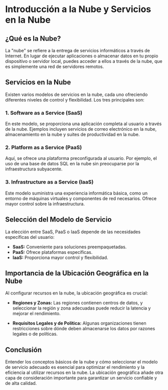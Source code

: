 # Introducción a la Nube y Servicios en la Nube

## ¿Qué es la Nube?

La "nube" se refiere a la entrega de servicios informáticos a través de Internet. En lugar de ejecutar aplicaciones o almacenar datos en tu propio dispositivo o servidor local, puedes acceder a ellos a través de la nube, que es simplemente una red de servidores remotos.

## Servicios en la Nube

Existen varios modelos de servicios en la nube, cada uno ofreciendo diferentes niveles de control y flexibilidad. Los tres principales son:

### 1. Software as a Service (SaaS)

En este modelo, se proporciona una aplicación completa al usuario a través de la nube. Ejemplos incluyen servicios de correo electrónico en la nube, almacenamiento en la nube y suites de productividad en la nube.

### 2. Platform as a Service (PaaS)

Aquí, se ofrece una plataforma preconfigurada al usuario. Por ejemplo, el uso de una base de datos SQL en la nube sin preocuparse por la infraestructura subyacente.

### 3. Infrastructure as a Service (IaaS)

Este modelo suministra una experiencia informática básica, como un entorno de máquinas virtuales y componentes de red necesarios. Ofrece mayor control sobre la infraestructura.

## Selección del Modelo de Servicio

La elección entre SaaS, PaaS o IaaS depende de las necesidades específicas del usuario:

- **SaaS:** Conveniente para soluciones preempaquetadas.
- **PaaS:** Ofrece plataformas específicas.
- **IaaS:** Proporciona mayor control y flexibilidad.

## Importancia de la Ubicación Geográfica en la Nube

Al configurar recursos en la nube, la ubicación geográfica es crucial:

- **Regiones y Zonas:** Las regiones contienen centros de datos, y seleccionar la región y zona adecuadas puede reducir la latencia y mejorar el rendimiento.
  
- **Requisitos Legales y de Política:** Algunas organizaciones tienen restricciones sobre dónde deben almacenarse los datos por razones legales o de políticas.

## Conclusión

Entender los conceptos básicos de la nube y cómo seleccionar el modelo de servicio adecuado es esencial para optimizar el rendimiento y la eficiencia al utilizar recursos en la nube. La ubicación geográfica añade otra capa de consideración importante para garantizar un servicio confiable y de alta calidad.
